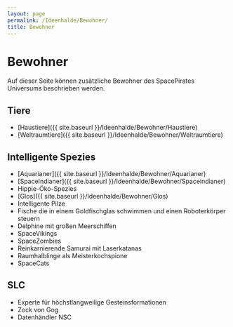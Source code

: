 ```yaml
---
layout: page
permalink: /Ideenhalde/Bewohner/
title: Bewohner
---
```


# Bewohner

Auf dieser Seite können zusätzliche Bewohner des SpacePirates Universums beschrieben werden.

## Tiere

- [Haustiere]({{ site.baseurl }}/Ideenhalde/Bewohner/Haustiere)
- [Weltraumtiere]({{ site.baseurl }}/Ideenhalde/Bewohner/Weltraumtiere)

## Intelligente Spezies

- [Aquarianer]({{ site.baseurl }}/Ideenhalde/Bewohner/Aquarianer)
- [SpaceIndianer]({{ site.baseurl }}/Ideenhalde/Bewohner/Spaceindianer)
- Hippie-Öko-Spezies
- [Glos]({{ site.baseurl }}/Ideenhalde/Bewohner/Glos)
- Intelligente Pilze
- Fische die in einem Goldfischglas schwimmen und einen Roboterkörper steuern
- Delphine mit großen Meerschiffen
- SpaceVikings
- SpaceZombies
- Reinkarnierende Samurai mit Laserkatanas
- Raumhalblinge als Meisterkochspione
- SpaceCats

## SLC

- Experte für höchstlangweilige Gesteinsformationen
- Zock von Gog
- Datenhändler NSC

